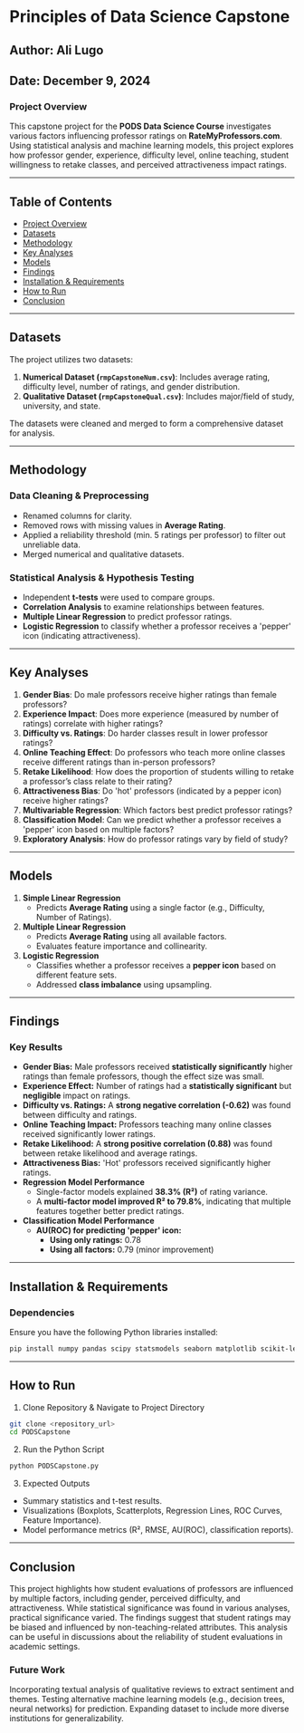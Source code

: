 # Principles of Data Science Capstone

## Author: Ali Lugo  
## Date: December 9, 2024  

### **Project Overview**
This capstone project for the **PODS Data Science Course** investigates various factors influencing professor ratings on **RateMyProfessors.com**. Using statistical analysis and machine learning models, this project explores how professor gender, experience, difficulty level, online teaching, student willingness to retake classes, and perceived attractiveness impact ratings.

---

## **Table of Contents**
- [Project Overview](#project-overview)
- [Datasets](#datasets)
- [Methodology](#methodology)
- [Key Analyses](#key-analyses)
- [Models](#models)
- [Findings](#findings)
- [Installation & Requirements](#installation--requirements)
- [How to Run](#how-to-run)
- [Conclusion](#conclusion)

---

## **Datasets**
The project utilizes two datasets:
1. **Numerical Dataset (`rmpCapstoneNum.csv`)**: Includes average rating, difficulty level, number of ratings, and gender distribution.
2. **Qualitative Dataset (`rmpCapstoneQual.csv`)**: Includes major/field of study, university, and state.

The datasets were cleaned and merged to form a comprehensive dataset for analysis.

---

## **Methodology**
### **Data Cleaning & Preprocessing**
- Renamed columns for clarity.
- Removed rows with missing values in **Average Rating**.
- Applied a reliability threshold (min. 5 ratings per professor) to filter out unreliable data.
- Merged numerical and qualitative datasets.

### **Statistical Analysis & Hypothesis Testing**
- Independent **t-tests** were used to compare groups.
- **Correlation Analysis** to examine relationships between features.
- **Multiple Linear Regression** to predict professor ratings.
- **Logistic Regression** to classify whether a professor receives a 'pepper' icon (indicating attractiveness).

---

## **Key Analyses**
1. **Gender Bias**: Do male professors receive higher ratings than female professors?
2. **Experience Impact**: Does more experience (measured by number of ratings) correlate with higher ratings?
3. **Difficulty vs. Ratings**: Do harder classes result in lower professor ratings?
4. **Online Teaching Effect**: Do professors who teach more online classes receive different ratings than in-person professors?
5. **Retake Likelihood**: How does the proportion of students willing to retake a professor’s class relate to their rating?
6. **Attractiveness Bias**: Do 'hot' professors (indicated by a pepper icon) receive higher ratings?
7. **Multivariable Regression**: Which factors best predict professor ratings?
8. **Classification Model**: Can we predict whether a professor receives a 'pepper' icon based on multiple factors?
9. **Exploratory Analysis**: How do professor ratings vary by field of study?

---

## **Models**
1. **Simple Linear Regression**
   - Predicts **Average Rating** using a single factor (e.g., Difficulty, Number of Ratings).
2. **Multiple Linear Regression**
   - Predicts **Average Rating** using all available factors.
   - Evaluates feature importance and collinearity.
3. **Logistic Regression**
   - Classifies whether a professor receives a **pepper icon** based on different feature sets.
   - Addressed **class imbalance** using upsampling.

---

## **Findings**
### **Key Results**
- **Gender Bias:** Male professors received **statistically significantly** higher ratings than female professors, though the effect size was small.
- **Experience Effect:** Number of ratings had a **statistically significant** but **negligible** impact on ratings.
- **Difficulty vs. Ratings:** A **strong negative correlation (-0.62)** was found between difficulty and ratings.
- **Online Teaching Impact:** Professors teaching many online classes received significantly lower ratings.
- **Retake Likelihood:** A **strong positive correlation (0.88)** was found between retake likelihood and average ratings.
- **Attractiveness Bias:** 'Hot' professors received significantly higher ratings.
- **Regression Model Performance**
  - Single-factor models explained **38.3% (R²)** of rating variance.
  - A **multi-factor model improved R² to 79.8%**, indicating that multiple features together better predict ratings.
- **Classification Model Performance**
  - **AU(ROC) for predicting 'pepper' icon:**
    - **Using only ratings:** 0.78
    - **Using all factors:** 0.79 (minor improvement)

---

## **Installation & Requirements**
### **Dependencies**
Ensure you have the following Python libraries installed:
```sh
pip install numpy pandas scipy statsmodels seaborn matplotlib scikit-learn
```
---
## **How to Run**
1. Clone Repository & Navigate to Project Directory
```sh
git clone <repository_url>
cd PODSCapstone
```
2. Run the Python Script
```sh
python PODSCapstone.py
```
3. Expected Outputs
- Summary statistics and t-test results.
- Visualizations (Boxplots, Scatterplots, Regression Lines, ROC Curves, Feature Importance).
- Model performance metrics (R², RMSE, AU(ROC), classification reports).



---
## **Conclusion**
This project highlights how student evaluations of professors are influenced by multiple factors, including gender, perceived difficulty, and attractiveness. While statistical significance was found in various analyses, practical significance varied. The findings suggest that student ratings may be biased and influenced by non-teaching-related attributes. This analysis can be useful in discussions about the reliability of student evaluations in academic settings.

### **Future Work**
Incorporating textual analysis of qualitative reviews to extract sentiment and themes.
Testing alternative machine learning models (e.g., decision trees, neural networks) for prediction.
Expanding dataset to include more diverse institutions for generalizability.

